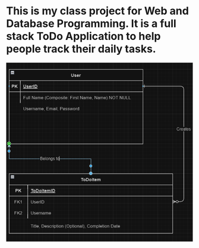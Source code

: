 # This is my class project for Web and Database Programming. It is a full stack ToDo Application to help people track their daily tasks.

![Diagram](images\Capture.PNG)
